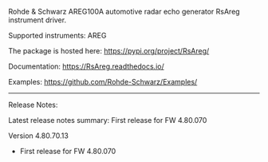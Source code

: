 Rohde & Schwarz AREG100A automotive radar echo generator RsAreg instrument driver.

Supported instruments: AREG

The package is hosted here: https://pypi.org/project/RsAreg/

Documentation: https://RsAreg.readthedocs.io/

Examples: https://github.com/Rohde-Schwarz/Examples/

----------------------------------------------------------------------------------

Release Notes:

Latest release notes summary: First release for FW 4.80.070

Version 4.80.70.13

- First release for FW 4.80.070
